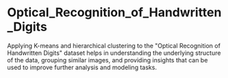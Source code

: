 # Optical_Recognition_of_Handwritten_Digits
Applying K-means and hierarchical clustering to the "Optical Recognition of Handwritten Digits" dataset helps in understanding the underlying structure of the data, grouping similar images, 
and providing insights that can be used to improve further analysis and modeling tasks.
